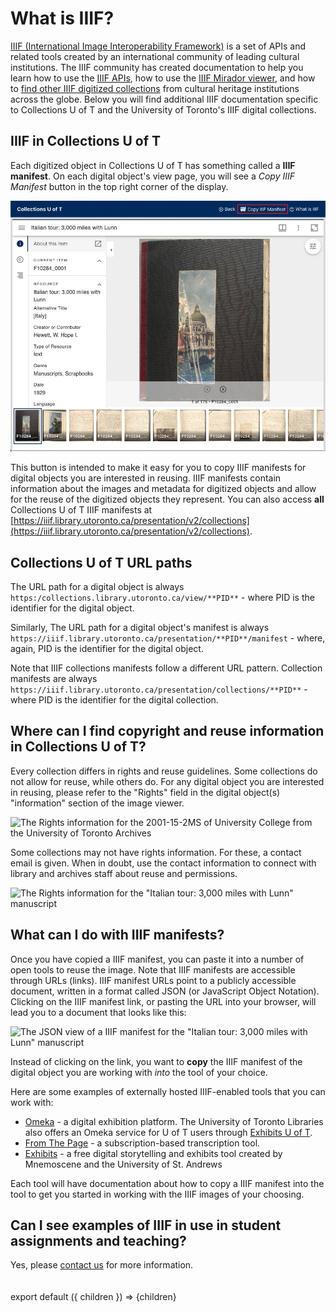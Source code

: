 # What is IIIF?

[IIIF (International Image Interoperability Framework)](http://iiif.io/) is a set of APIs and related tools created by an international community of leading cultural institutions. The IIIF community has created documentation to help you learn how to use the [IIIF APIs](https://iiif.io/get-started/how-iiif-works/), how to use the [IIIF Mirador viewer](https://iiif.io/guides/using_iiif_resources/#mirador), and how to [find other IIIF digitized collections](https://iiif.io/guides/finding_resources/) from cultural heritage institutions across the globe. Below you will find additional IIIF documentation specific to Collections U of T and the University of Toronto's IIIF digital collections.

## IIIF in Collections U of T

Each digitized object in Collections U of T has something called a **IIIF manifest**. On each digital object's view page, you will see a *Copy IIIF Manifest* button in the top right corner of the display.

![Mirador viewer display of the "Italian tour: 3,000 miles with Lunn" manuscript](/docs/img/1_copy_iiif_manifest_button.jpg)

This button is intended to make it easy for you to copy IIIF manifests for digital objects you are interested in reusing. IIIF manifests contain information about the images and metadata for digitized objects and allow for the reuse of the digitized objects they represent. You can also access **all** Collections U of T IIIF manifests at [https://iiif.library.utoronto.ca/presentation/v2/collections](https://iiif.library.utoronto.ca/presentation/v2/collections).

## Collections U of T URL paths

The URL path for a digital object is always `https:/collections.library.utoronto.ca/view/**PID**` - where PID is the identifier for the digital object.

Similarly, The URL path for a digital object's manifest is always `https://iiif.library.utoronto.ca/presentation/**PID**/manifest` - where, again, PID is the identifier for the digital object.

Note that IIIF collections manifests follow a different URL pattern. Collection manifests are always `https://iiif.library.utoronto.ca/presentation/collections/**PID**` - where PID is the identifier for the digital collection.

## Where can I find copyright and reuse information in Collections U of T? 
Every collection differs in rights and reuse guidelines. Some collections do not allow for reuse, while others do. For any digital object you are interested in reusing, please refer to the \"Rights\" field in the digital object(s) "information" section of the image viewer. 

![The Rights information for the 2001-15-2MS of University College from the University of Toronto Archives](../img/3_rights_a.png)

Some collections may not have rights information. For these, a contact email is given. When in doubt, use the contact information to connect with library and archives staff about reuse and permissions.

![The Rights information for the "Italian tour: 3,000 miles with Lunn" manuscript](../img/3_rights.png)

## What can I do with IIIF manifests? 
Once you have copied a IIIF manifest, you can paste it into a number of open tools to reuse the image. Note that IIIF manifests are accessible through URLs (links). IIIF manifest URLs point to a publicly accessible document, written in a format called JSON (or JavaScript Object Notation). Clicking on the IIIF manifest link, or pasting the URL into your browser, will lead you to a document that looks like this:

![The JSON view of a IIIF manifest for the "Italian tour: 3,000 miles with Lunn" manuscript](../img/2_iiif_manifest_json.jpg)

Instead of clicking on the link, you want to **copy** the IIIF manifest of the digital object you are working with *into* the tool of your choice. 

Here are some examples of externally hosted IIIF-enabled tools that you can work with:

* [Omeka](https://www.omeka.net/) - a digital exhibition platform. The University of Toronto Libraries also offers an Omeka service for U of T users through [Exhibits U of T](https://exhibits.library.utoronto.ca/start).
* [From The Page](https://fromthepage.com/) - a subscription-based transcription tool.
* [Exhibits](https://www.exhibit.so/) - a free digital storytelling and exhibits tool created by Mnemoscene and the University of St. Andrews

Each tool will have documentation about how to copy a IIIF manifest into the tool to get you started in working with the IIIF images of your choosing.

## Can I see examples of IIIF in use in student assignments and teaching?
Yes, please [contact us](/contact) for more information.
\
\
\
export default ({ children }) => <MdxLayoutWrapper>{children}</MdxLayoutWrapper>
